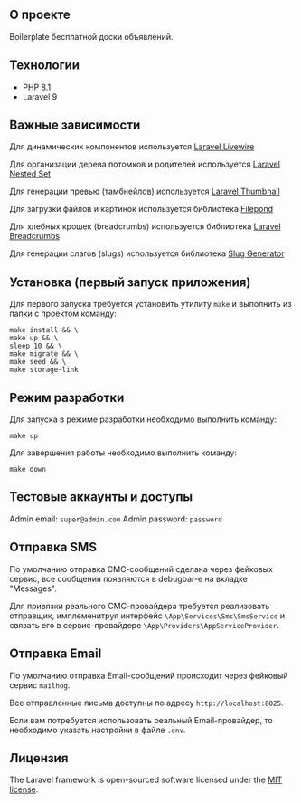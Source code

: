 ## О проекте

Boilerplate бесплатной доски объявлений.

## Технологии

- PHP 8.1
- Laravel 9

## Важные зависимости

Для динамических компонентов используется [Laravel Livewire](https://github.com/livewire/livewire)

Для организации дерева потомков и родителей используется [Laravel Nested Set](https://github.com/lazychaser/laravel-nestedset)

Для генерации превью (тамбнейлов) используется [Laravel Thumbnail](https://github.com/rolandstarke/laravel-thumbnail)

Для загрузки файлов и картинок используется библиотека [Filepond](https://github.com/pqina/filepond)

Для хлебных крошек (breadcrumbs) используется библиотека [Laravel Breadcrumbs](https://github.com/diglactic/laravel-breadcrumbs)

Для генерации слагов (slugs) используется библиотека [Slug Generator](https://github.com/ausi/slug-generator)

## Установка (первый запуск приложения)

Для первого запуска требуется установить утилиту `make` и выполнить из папки с проектом команду:

```
make install && \
make up && \
sleep 10 && \
make migrate && \
make seed && \
make storage-link
```

## Режим разработки

Для запуска в режиме разработки необходимо выполнить команду:
```
make up
```

Для завершения работы необходимо выполнить команду:
```
make down
```

## Тестовые аккаунты и доступы

Admin email: `super@admin.com`
Admin password: `password`

## Отправка SMS

По умолчанию отправка СМС-сообщений сделана через фейковых сервис, все сообщения появляются в debugbar-е на вкладке "Messages".

Для привязки реального СМС-провайдера требуется реализовать отправщик, имплеменитруя интерфейс `\App\Services\Sms\SmsService` и связать его в сервис-провайдере `\App\Providers\AppServiceProvider`.

## Отправка Email

По умолчанию отправка Email-сообщений происходит через фейковый сервис `mailhog`.

Все отправленные письма доступны по адресу `http://localhost:8025`.

Если вам потребуется использовать реальный Email-провайдер, то необходимо указать настройки в файле `.env`.

## Лицензия

The Laravel framework is open-sourced software licensed under the [MIT license](https://opensource.org/licenses/MIT).
